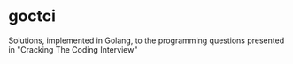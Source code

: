 goctci
======

Solutions, implemented in Golang, to the programming questions presented in "Cracking The Coding Interview"
